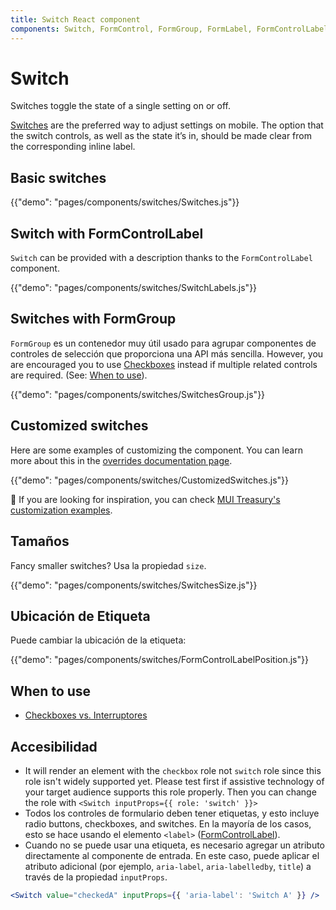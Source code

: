 ```yaml
---
title: Switch React component
components: Switch, FormControl, FormGroup, FormLabel, FormControlLabel
---
```


# Switch

<p class="description">Switches toggle the state of a single setting on or off.</p>

[Switches](https://material.io/design/components/selection-controls.html#switches) are the preferred way to adjust settings on mobile. The option that the switch controls, as well as the state it’s in, should be made clear from the corresponding inline label.

## Basic switches

{{"demo": "pages/components/switches/Switches.js"}}

## Switch with FormControlLabel

`Switch` can be provided with a description thanks to the `FormControlLabel` component.

{{"demo": "pages/components/switches/SwitchLabels.js"}}

## Switches with FormGroup

`FormGroup` es un contenedor muy útil usado para agrupar componentes de controles de selección que proporciona una API más sencilla. However, you are encouraged you to use [Checkboxes](/components/checkboxes/) instead if multiple related controls are required. (See: [When to use](#when-to-use)).

{{"demo": "pages/components/switches/SwitchesGroup.js"}}

## Customized switches

Here are some examples of customizing the component. You can learn more about this in the [overrides documentation page](/customization/components/).

{{"demo": "pages/components/switches/CustomizedSwitches.js"}}

🎨 If you are looking for inspiration, you can check [MUI Treasury's customization examples](https://mui-treasury.com/styles/switch).

## Tamaños

Fancy smaller switches? Usa la propiedad `size`.

{{"demo": "pages/components/switches/SwitchesSize.js"}}

## Ubicación de Etiqueta

Puede cambiar la ubicación de la etiqueta:

{{"demo": "pages/components/switches/FormControlLabelPosition.js"}}

## When to use

- [Checkboxes vs. Interruptores](https://uxplanet.org/checkbox-vs-toggle-switch-7fc6e83f10b8)

## Accesibilidad

- It will render an element with the `checkbox` role not `switch` role since this role isn't widely supported yet. Please test first if assistive technology of your target audience supports this role properly. Then you can change the role with `<Switch inputProps={{ role: 'switch' }}>`
- Todos los controles de formulario deben tener etiquetas, y esto incluye radio buttons, checkboxes, and switches. En la mayoría de los casos, esto se hace usando el elemento `<label>` ([FormControlLabel](/api/form-control-label/)).
- Cuando no se puede usar una etiqueta, es necesario agregar un atributo directamente al componente de entrada. En este caso, puede aplicar el atributo adicional (por ejemplo, `aria-label`, `aria-labelledby`, `title`) a través de la propiedad `inputProps`.

```jsx
<Switch value="checkedA" inputProps={{ 'aria-label': 'Switch A' }} />
```